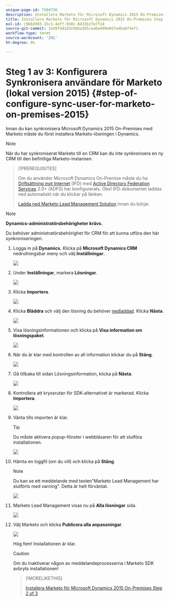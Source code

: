 ```yaml
---
unique-page-id: 7504736
description: Installera Marketo för Microsoft Dynamics 2015 On-Premises Step 1 of 3 - Marketo Docs - produktdokumentation
title: Installera Marketo för Microsoft Dynamics 2015 On-Premises Step 1 of 3
exl-id: c9b6d365-15c1-4eff-938c-8433b1fe7f24
source-git-commit: 1e20fdd1d3c6bba265ceabe499e0d7a4babf4ef1
workflow-type: tm+mt
source-wordcount: '291'
ht-degree: 0%

---
```


# Steg 1 av 3: Konfigurera Synkronisera användare för Marketo (lokal version 2015) {#step-of-configure-sync-user-for-marketo-on-premises-2015}

Innan du kan synkronisera Microsoft Dynamics 2015 On-Premises med Marketo måste du först installera Marketo-lösningen i Dynamics.

>[!NOTE]
>
>När du har synkroniserat Marketo till en CRM kan du inte synkronisera en ny CRM till den befintliga Marketo-instansen.

>[!PREREQUISITES]
>
>Om du använder Microsoft Dynamics On-Premise måste du ha [Driftsättning mot Internet](https://www.microsoft.com/en-us/download/confirmation.aspx?id=41701) (IFD) med [Active Directory Federation Services](https://msdn.microsoft.com/en-us/library/bb897402.aspx) 2.0+ (ADFS) har konfigurerats. Obs! IFD-dokumentet laddas ned automatiskt när du klickar på länken.
>
>[Ladda ned Marketo Lead Management Solution](/help/marketo/product-docs/crm-sync/microsoft-dynamics-sync/sync-setup/download-the-marketo-lead-management-solution.md) innan du börjar.

>[!NOTE]
>
>**Dynamics-administratörsbehörigheter krävs.**
>
>Du behöver administratörsbehörighet för CRM för att kunna utföra den här synkroniseringen.

1. Logga in på **Dynamics.** Klicka på **Microsoft Dynamics CRM** nedrullningsbar meny och välj **Inställningar**.

   ![](assets/image2015-3-19-8-33-29.png)

1. Under **Inställningar**, markera **Lösningar**.

   ![](assets/image2015-3-19-8-33-3.png)

1. Klicka **Importera**.

   ![](assets/image2015-3-19-8-34-8.png)

1. Klicka **Bläddra** och välj den lösning du behöver [nedladdad](/help/marketo/product-docs/crm-sync/microsoft-dynamics-sync/sync-setup/download-the-marketo-lead-management-solution.md). Klicka **Nästa**.

   ![](assets/image2015-3-19-9-20-56.png)

1. Visa lösningsinformationen och klicka på **Visa information om lösningspaket**.

   ![](assets/image2015-11-18-11-12-8.png)

1. När du är klar med kontrollen av all information klickar du på **Stäng**.

   ![](assets/step6.png)

1. Gå tillbaka till sidan Lösningsinformation, klicka på **Nästa**.

   ![](assets/image2015-3-19-9-21-50.png)

1. Kontrollera att kryssrutan för SDK-alternativet är markerad. Klicka **Importera**.

   ![](assets/image2015-3-19-9-19-12.png)

1. Vänta tills importen är klar.

   >[!TIP]
   >
   >Du måste aktivera popup-fönster i webbläsaren för att slutföra installationen.

   ![](assets/image2015-3-11-11-34-9.png)

1. Hämta en loggfil (om du vill) och klicka på **Stäng**.

   >[!NOTE]
   >
   >Du kan se ett meddelande med texten&quot;Marketo Lead Management har slutförts med varning&quot;. Detta är helt förväntat.

   ![](assets/image2015-3-13-9-54-39.png)

1. Marketo Lead Management visas nu på **Alla lösningar** sida.

   ![](assets/image2015-3-19-8-40-38.png)

1. Välj Marketo och klicka **Publicera alla anpassningar**.

   ![](assets/image2015-3-19-8-41-21.png)

   Hög fem! Installationen är klar.

   >[!CAUTION]
   >
   >Om du inaktiverar någon av meddelandeprocesserna i Marketo SDK avbryts installationen!

   >[!MORELIKETHIS]
   >
   >[Installera Marketo för Microsoft Dynamics 2015 On-Premises Step 2 of 3](/help/marketo/product-docs/crm-sync/microsoft-dynamics-sync/sync-setup/connecting-to-legacy-versions/step-2-of-3-set-up-2015.md)
